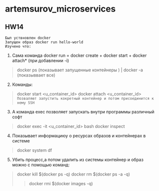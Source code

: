 ﻿# artemsurov_microservices
## HW14
```
Был уствновлен docker
Запущен образ docker run hello-world
Изучено что:
```
1. Сама команда docker run = docker create + docker start + docker attach* (при добавлении -i)
>docker ps (показывает запущенные контейнеры ) | docker -a (показыввает все)

2. Команды: 
> docker start <u_container_id>
> docker attach <u_container_id>
```Позваляют запустить кокретный контейнер и потом присоединится к нему SSH```

3. А команда exec позволяет запускать внутри программы различный софт
> docker exec -it <u_container_id> bash
> docker inspect

4. Показывает информациюу о ресурсах образов и контейнерах в системе
> docker system df 

5. Убить процесс,а потом удалить из системы контейнер и образ можно с помощью команд:
> docker kill $(docker ps -q)
> docker rm $(docker ps -a -q)
> >docker rmi $(docker images -q)